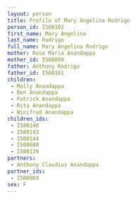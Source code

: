```yaml
---
layout: person
title: Profile of Mary Angelina Rodrigo
person_id: I500102
first_name: Mary Angelina
last_name: Rodrigo
full_name: Mary Angelina Rodrigo
mother: Rose Maria Anandappa
mother_id: I500099
father: Anthony Rodrigo
father_id: I500101
children:
 - Molly Anandappa
 - Ben Anandappa
 - Patrick Anandappa
 - Rita Anandappa
 - Winifred Anandappa
children_ids:
 - I500140
 - I500143
 - I500144
 - I500080
 - I500139
partners:
 - Anthony Claudius Anandappa
partner_ids:
 - I500069
sex: F
---
```


